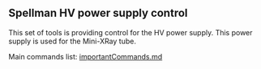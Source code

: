 ## Spellman HV power supply control
This set of tools is providing control for the HV power supply. This power supply is used for the Mini-XRay tube.

Main commands list: [importantCommands.md](https://github.com/mohaas33/xRay/blob/main/importantCommands.md) 
